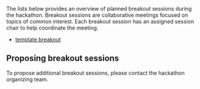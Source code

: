 The lists below provides an overview of planned breakout sessions during the hackathon. Breakout sessions are collaborative meetings
focused on topics of common interest. Each breakout session has an assigned session chair to help coordinate the meeting.

* [template breakout](projects/template_breakout)

## Proposing breakout sessions

To propose additional breakout sessions, please contact the hackathon organizing team.

